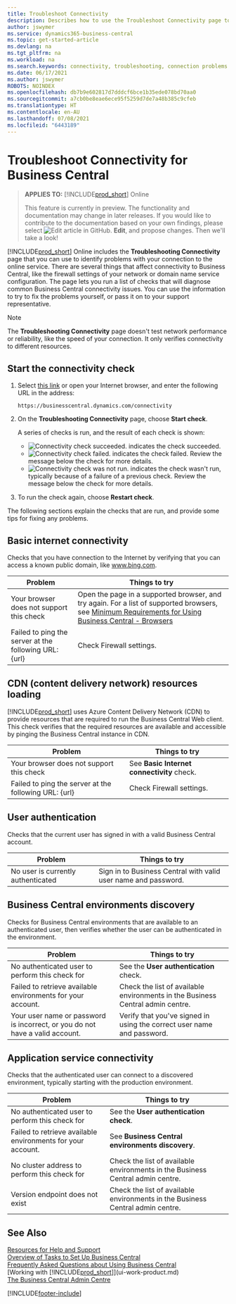 ```yaml
---
title: Troubleshoot Connectivity
description: Describes how to use the Troubleshoot Connectivity page to identify and fix problems connecting to Business Central online.
author: jswymer
ms.service: dynamics365-business-central
ms.topic: get-started-article
ms.devlang: na
ms.tgt_pltfrm: na
ms.workload: na
ms.search.keywords: connectivity, troubleshooting, connection problems
ms.date: 06/17/2021
ms.author: jswymer
ROBOTS: NOINDEX
ms.openlocfilehash: db7b9e602817d7dddcf6bce1b35ede078bd70aa0
ms.sourcegitcommit: a7cb0be8eae6ece95f5259d7de7a48b385c9cfeb
ms.translationtype: HT
ms.contentlocale: en-AU
ms.lasthandoff: 07/08/2021
ms.locfileid: "6443189"
---
```

# <a name="troubleshoot-connectivity-for-business-central"></a>Troubleshoot Connectivity for Business Central

> **APPLIES TO:** [!INCLUDE[prod_short](includes/prod_short.md)] Online
>
> This feature is currently in preview. The functionality and documentation may change in later releases. If you would like to contribute to the documentation based on your own findings, please select ![Edit article in GitHub.](media/github-edit-pencil.png) **Edit**, and propose changes. Then we'll take a look!

[!INCLUDE[prod_short](includes/prod_short.md)] Online includes the **Troubleshooting Connectivity** page that you can use to identify problems with your connection to the online service. There are several things that affect connectivity to Business Central, like the firewall settings of your network or domain name service configuration. The page lets you run a list of checks that will diagnose common Business Central connectivity issues. You can use the information to try to fix the problems yourself, or pass it on to your support representative.

> [!NOTE]
> The **Troubleshooting Connectivity** page doesn't test network performance or reliability, like the speed of your connection. It only verifies connectivity to different resources.

## <a name="start-the-connectivity-check"></a>Start the connectivity check 

1. Select [this link](https://businesscentral.dynamics.com/connectivity) or open your Internet browser, and enter the following URL in the address:

    ```http
    https://businesscentral.dynamics.com/connectivity
    ```

2. On the **Troubleshooting Connectivity** page, choose **Start check**.

    A series of checks is run, and the result of each check is shown:

    - ![Connectivity check succeeded.](media/connectivity-check.png) indicates the check succeeded.
    - ![Connectivity check failed.](media/connectivity-failed.png) indicates the check failed. Review the message below the check for more details.
    - ![Connectivity check was not run.](media/connectivity-blocked.png) indicates the check wasn't run, typically because of a failure of a previous check. Review the message below the check for more details.

3. To run the check again, choose **Restart check**.

The following sections explain the checks that are run, and provide some tips for fixing any problems.

## <a name="basic-internet-connectivity"></a>Basic internet connectivity

Checks that you have connection to the Internet by verifying that you can access a known public domain, like www.bing.com.

|Problem|Things to try|
|-------|-------------|
|Your browser does not support this check|Open the page in a supported browser, and try again. For a list of supported browsers, see [Minimum Requirements for Using Business Central - Browsers](product-requirements.md#browsers)|
|Failed to ping the server at the following URL: {url}|Check Firewall settings.|

## <a name="cdn-content-delivery-network-resources-loading"></a>CDN (content delivery network) resources loading

[!INCLUDE[prod_short](includes/prod_short.md)] uses Azure Content Delivery Network (CDN) to provide resources that are required to run the Business Central Web client. This check verifies that the required resources are available and accessible by pinging the Business Central instance in CDN.

|Problem|Things to try|
|-------|-------------|
|Your browser does not support this check|See **Basic Internet connectivity** check.|
|Failed to ping the server at the following URL: {url}|Check Firewall settings.|

## <a name="user-authentication"></a>User authentication

Checks that the current user has signed in with a valid Business Central account.

|Problem|Things to try|
|-------|-------------|
|No user is currently authenticated|Sign in to Business Central with valid user name and password.|

## <a name="business-central-environments-discovery"></a>Business Central environments discovery

Checks for Business Central environments that are available to an authenticated user, then verifies whether the user can be authenticated in the environment.
<!-- example: Your user name or password is incorrect, or you do not have a valid account.. Request duration: 332 milliseconds)-->

|Problem|Things to try|
|-------|-------------|
|No authenticated user to perform this check for|See the **User authentication** check.|
|Failed to retrieve available environments for your account.|Check the list of available environments in the Business Central admin centre.|
|Your user name or password is incorrect, or you do not have a valid account.| Verify that you've signed in using the correct user name and password.|

## <a name="application-service-connectivity"></a>Application service connectivity

Checks that the authenticated user can connect to a discovered environment, typically starting with the production environment.

|Problem|Things to try|
|-------|-------------|
|No authenticated user to perform this check for|See the **User authentication check**.|
|Failed to retrieve available environments for your account.|See **Business Central environments discovery**.|
|No cluster address to perform this check for|Check the list of available environments in the Business Central admin centre.|
|Version endpoint does not exist|Check the list of available environments in the Business Central admin centre.|

## <a name="see-also"></a>See Also

[Resources for Help and Support](product-help-and-support.md)  
[Overview of Tasks to Set Up Business Central](setup.md)  
[Frequently Asked Questions about Using Business Central](across-faq.yml)  
[Working with [!INCLUDE[prod_short](includes/prod_short.md)]](ui-work-product.md)  
[The Business Central Admin Centre](/dynamics365/business-central/dev-itpro/administration/tenant-admin-center)

[!INCLUDE[footer-include](includes/footer-banner.md)]
